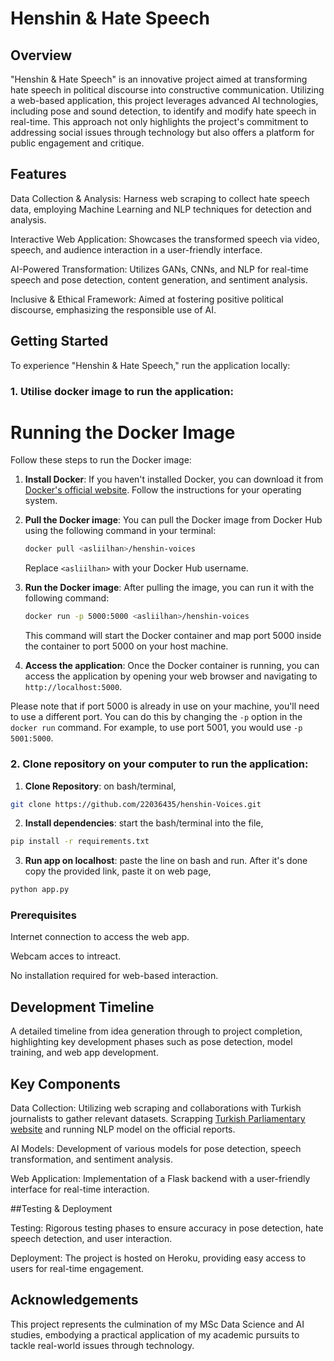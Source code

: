 # Henshin & Hate Speech

## Overview

"Henshin & Hate Speech" is an innovative project aimed at transforming hate speech in political discourse into constructive communication. Utilizing a web-based application, this project leverages advanced AI technologies, including pose and sound detection, to identify and modify hate speech in real-time. This approach not only highlights the project's commitment to addressing social issues through technology but also offers a platform for public engagement and critique.

## Features

Data Collection & Analysis: Harness web scraping to collect hate speech data, employing Machine Learning and NLP techniques for detection and analysis.

Interactive Web Application: Showcases the transformed speech via video, speech, and audience interaction in a user-friendly interface.

AI-Powered Transformation: Utilizes GANs, CNNs, and NLP for real-time speech and pose detection, content generation, and sentiment analysis.

Inclusive & Ethical Framework: Aimed at fostering positive political discourse, emphasizing the responsible use of AI.

## Getting Started

To experience "Henshin & Hate Speech," run the application locally:
 ### 1. Utilise docker image to run the application:

# Running the Docker Image

Follow these steps to run the Docker image:

1. **Install Docker**: If you haven't installed Docker, you can download it from [Docker's official website](https://www.docker.com/products/docker-desktop). Follow the instructions for your operating system.

2. **Pull the Docker image**: You can pull the Docker image from Docker Hub using the following command in your terminal:

    ```bash
    docker pull <asliilhan>/henshin-voices
    ```

    Replace `<asliilhan>` with your Docker Hub username.

3. **Run the Docker image**: After pulling the image, you can run it with the following command:

    ```bash
    docker run -p 5000:5000 <asliilhan>/henshin-voices
    ```

    This command will start the Docker container and map port 5000 inside the container to port 5000 on your host machine.

4. **Access the application**: Once the Docker container is running, you can access the application by opening your web browser and navigating to `http://localhost:5000`.

Please note that if port 5000 is already in use on your machine, you'll need to use a different port. You can do this by changing the `-p` option in the `docker run` command. For example, to use port 5001, you would use `-p 5001:5000`.

### 2. Clone repository on your computer to run the application:

1. **Clone Repository**: on bash/terminal,

  ```bash
  git clone https://github.com/22036435/henshin-Voices.git
  ```

2. **Install dependencies**: start the bash/terminal into the file,

  ```bash
  pip install -r requirements.txt
  ```

3. **Run app on localhost**: paste the line on bash and run. After it's done copy the provided link, paste it on web page,

  ```bash
  python app.py
  ```

### Prerequisites

Internet connection to access the web app.

Webcam acces to intreact.

No installation required for web-based interaction.

## Development Timeline

A detailed timeline from idea generation through to project completion, highlighting key development phases such as pose detection, model training, and web app development.

## Key Components

Data Collection: Utilizing web scraping and collaborations with Turkish journalists to gather relevant datasets. Scrapping [Turkish Parliamentary website](https://henshin-aslico-14859966a7ba.herokuapp.com) and running NLP model on the official reports.

AI Models: Development of various models for pose detection, speech transformation, and sentiment analysis.

Web Application: Implementation of a Flask backend with a user-friendly interface for real-time interaction.

##Testing & Deployment

Testing: Rigorous testing phases to ensure accuracy in pose detection, hate speech detection, and user interaction.

Deployment: The project is hosted on Heroku, providing easy access to users for real-time engagement.

## Acknowledgements

This project represents the culmination of my MSc Data Science and AI studies, embodying a practical application of my academic pursuits to tackle real-world issues through technology.
